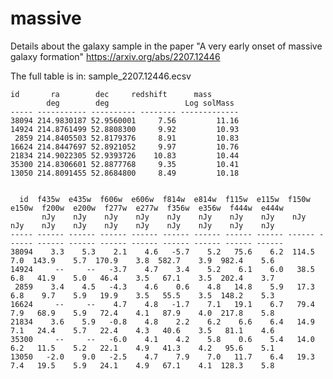 # massive

Details about the galaxy sample in the paper "A very early onset of massive galaxy formation" https://arxiv.org/abs/2207.12446

The full table is in: sample_2207.12446.ecsv 

    id       ra        dec     redshift      mass    
            deg        deg                 Log solMass
    ----- ----------- ---------- -------- -------------
    38094 214.9830187 52.9560001     7.56         11.16
    14924 214.8761499 52.8808300     9.92         10.93
     2859 214.8405503 52.8179376     8.91         10.83
    16624 214.8447697 52.8921052     9.97         10.76
    21834 214.9022305 52.9393726    10.83         10.44
    35300 214.8306601 52.8877768     9.35         10.41
    13050 214.8091455 52.8684800     8.49         10.18


      id  f435w  e435w  f606w  e606w  f814w  e814w  f115w  e115w  f150w  e150w  f200w  e200w  f277w  e277w  f356w  e356w  f444w  e444w 
           nJy    nJy    nJy    nJy    nJy    nJy    nJy    nJy    nJy    nJy    nJy    nJy    nJy    nJy    nJy    nJy    nJy    nJy  
    ----- ------ ------ ------ ------ ------ ------ ------ ------ ------ ------ ------ ------ ------ ------ ------ ------ ------ ------
    38094    3.3    5.3    2.1    4.6   -5.7    5.2   75.6    6.2  114.5    7.0  143.9    5.7  170.9    3.8  582.7    3.9  982.4    5.6
    14924     --     --   -3.7    4.7    3.4    5.2    6.1    6.0   38.5    6.8   41.9    5.0   46.4    3.5   67.1    3.5  202.4    3.7
     2859    3.4    4.5   -4.3    4.6    0.6    4.8   14.8    5.9   17.3    6.8    9.7    5.9   19.9    3.5   55.5    3.5  148.2    5.3
    16624     --     --    4.7    4.8   -1.7    7.1   19.1    6.7   79.4    7.9   68.9    5.9   72.4    4.1   87.9    4.0  217.8    5.8
    21834    3.6    5.9   -0.8    4.8    2.2    6.2    6.6    6.4   14.9    7.1   24.4    5.7   22.4    4.3   40.6    3.5   81.1    4.6
    35300     --     --   -6.0    4.1    4.2    5.8    0.6    5.4   14.0    6.2   11.5    5.2   22.1    4.9   41.3    4.2   95.6    5.1
    13050   -2.0    9.0   -2.5    4.7    7.9    7.0   11.7    6.4   19.3    7.4   19.5    5.9   24.1    4.9   67.1    4.1  128.3    5.8

